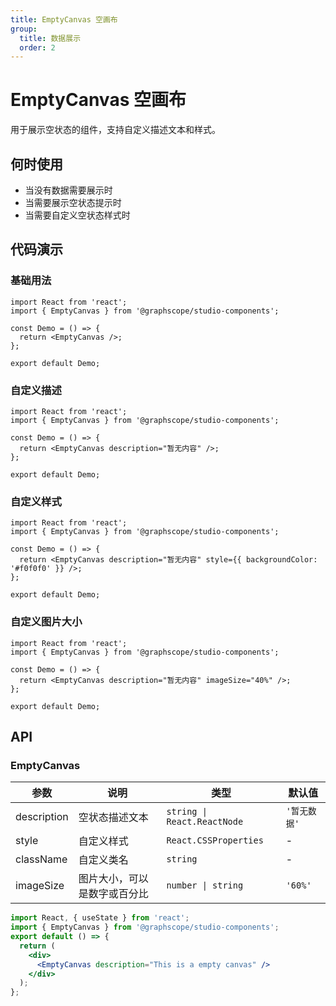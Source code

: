 ```yaml
---
title: EmptyCanvas 空画布
group:
  title: 数据展示
  order: 2
---
```


# EmptyCanvas 空画布

用于展示空状态的组件，支持自定义描述文本和样式。

## 何时使用

- 当没有数据需要展示时
- 当需要展示空状态提示时
- 当需要自定义空状态样式时

## 代码演示

### 基础用法

```tsx
import React from 'react';
import { EmptyCanvas } from '@graphscope/studio-components';

const Demo = () => {
  return <EmptyCanvas />;
};

export default Demo;
```

### 自定义描述

```tsx
import React from 'react';
import { EmptyCanvas } from '@graphscope/studio-components';

const Demo = () => {
  return <EmptyCanvas description="暂无内容" />;
};

export default Demo;
```

### 自定义样式

```tsx
import React from 'react';
import { EmptyCanvas } from '@graphscope/studio-components';

const Demo = () => {
  return <EmptyCanvas description="暂无内容" style={{ backgroundColor: '#f0f0f0' }} />;
};

export default Demo;
```

### 自定义图片大小

```tsx
import React from 'react';
import { EmptyCanvas } from '@graphscope/studio-components';

const Demo = () => {
  return <EmptyCanvas description="暂无内容" imageSize="40%" />;
};

export default Demo;
```

## API

### EmptyCanvas

| 参数        | 说明                         | 类型                        | 默认值       |
| ----------- | ---------------------------- | --------------------------- | ------------ |
| description | 空状态描述文本               | `string \| React.ReactNode` | `'暂无数据'` |
| style       | 自定义样式                   | `React.CSSProperties`       | -            |
| className   | 自定义类名                   | `string`                    | -            |
| imageSize   | 图片大小，可以是数字或百分比 | `number \| string`          | `'60%'`      |

```jsx
import React, { useState } from 'react';
import { EmptyCanvas } from '@graphscope/studio-components';
export default () => {
  return (
    <div>
      <EmptyCanvas description="This is a empty canvas" />
    </div>
  );
};
```
